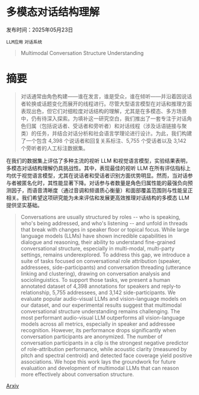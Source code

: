 # 多模态对话结构理解

发布时间：2025年05月23日

`LLM应用` `对话系统`

> Multimodal Conversation Structure Understanding

# 摘要

> 对话通常由角色构建——谁在发言，谁是受众，谁在倾听——并沿着因说话者轮换或话题变化而展开的线程进行。尽管大型语言模型在对话和推理方面表现出色，但它们对细粒度对话结构的理解，尤其是在多模态、多方场景中，仍有待深入探索。为填补这一研究空白，我们推出了一套专注于对话角色归属（包括说话者、受话者和旁听者）和对话线程（涉及话语链接与聚类）的任务，并结合对话分析和社会语言学理论进行设计。为此，我们构建了一个包含 4,398 个说话者和回复关系标注、5,755 个受话者以及 3,142 个旁听者的人工标注数据集。

在我们的数据集上评估了多种主流的视听 LLM 和视觉语言模型，实验结果表明，多模态对话结构理解仍具挑战性。其中，表现最佳的视听 LLM 在所有评估指标上均优于视觉语言模型，尤其在说话者和受话者识别方面优势明显。然而，当对话参与者被匿名化时，其性能显著下降。对话参与者数量是角色归属性能的最强负向预测因子，而语音清晰度（通过音调和频谱质心衡量）和面部覆盖范围则与性能呈正相关。我们希望这项研究能为未来评估和发展更高效推理对话结构的多模态 LLM 提供坚实基础。


> Conversations are usually structured by roles -- who is speaking, who's being addressed, and who's listening -- and unfold in threads that break with changes in speaker floor or topical focus. While large language models (LLMs) have shown incredible capabilities in dialogue and reasoning, their ability to understand fine-grained conversational structure, especially in multi-modal, multi-party settings, remains underexplored. To address this gap, we introduce a suite of tasks focused on conversational role attribution (speaker, addressees, side-participants) and conversation threading (utterance linking and clustering), drawing on conversation analysis and sociolinguistics. To support those tasks, we present a human annotated dataset of 4,398 annotations for speakers and reply-to relationship, 5,755 addressees, and 3,142 side-participants.
  We evaluate popular audio-visual LLMs and vision-language models on our dataset, and our experimental results suggest that multimodal conversational structure understanding remains challenging. The most performant audio-visual LLM outperforms all vision-language models across all metrics, especially in speaker and addressee recognition. However, its performance drops significantly when conversation participants are anonymized. The number of conversation participants in a clip is the strongest negative predictor of role-attribution performance, while acoustic clarity (measured by pitch and spectral centroid) and detected face coverage yield positive associations. We hope this work lays the groundwork for future evaluation and development of multimodal LLMs that can reason more effectively about conversation structure.

[Arxiv](https://arxiv.org/abs/2505.17536)